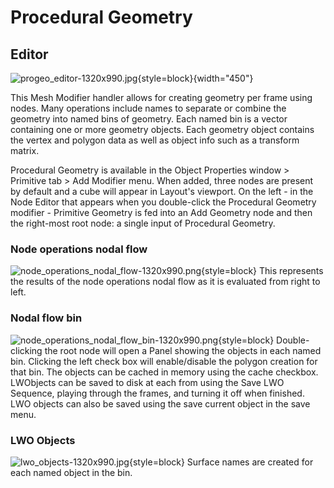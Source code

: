 # Procedural Geometry

## Editor
![progeo_editor-1320x990.jpg](progeo_editor-1320x990.jpg){style=block}{width="450"}

This Mesh Modifier handler allows for creating geometry per frame using nodes. Many operations include names to separate or combine the geometry into named bins of geometry.
Each named bin is a vector containing one or more geometry objects. Each geometry object contains the vertex and polygon data as well as object info such as a transform matrix.

Procedural Geometry is available in the Object Properties window > Primitive tab > Add Modifier menu. When added, three nodes are present by default and a cube will appear in Layout's viewport. On the left - in the Node Editor that appears when you double-click the Procedural Geometry modifier - Primitive Geometry is fed into an Add Geometry node and then the right-most root node: a single input of Procedural Geometry.

### Node operations nodal flow
![node_operations_nodal_flow-1320x990.png](node_operations_nodal_flow-1320x990.png){style=block}
This represents the results of the node operations nodal flow as it is evaluated from right to left.

### Nodal flow bin
![node_operations_nodal_flow_bin-1320x990.png](node_operations_nodal_flow_bin-1320x990.png){style=block}
Double-clicking the root node will open a Panel showing the objects in each named bin. Clicking the left check box will enable/disable the polygon creation for that bin. The objects can be cached in memory using the cache checkbox. LWObjects can be saved to disk at each from using the Save LWO Sequence, playing through the frames, and turning it off when finished.
LWO objects can also be saved using the save current object in the save menu.

### LWO Objects
![lwo_objects-1320x990.jpg](lwo_objects-1320x990.jpg){style=block}
Surface names are created for each named object in the bin.



